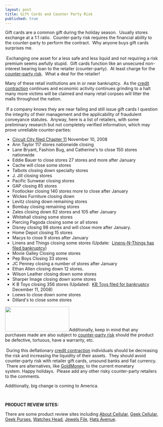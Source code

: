 ```yaml
---
layout: post
title: Gift Cards and Counter Party Risk
published: true
---
```

<p>Gift cards are a common gift during the holiday season.  Usually stores exchange at a 1:1 ratio.  Counter-party risk requires the financial ability to the counter-party to perform the contract.  Why anyone buys gift cards surprises me.<br/><br/>  Exchanging one asset for a less safe and less liquid and not requiring a risk premium seems awfully stupid.  Gift cards function like an unsecured non-interest bearing loan to the retailer (counter-party).  At least charge for the <a href="http://www.runtogold.com/2008/06/counter-party-risk/">counter-party risk</a>.  What a deal for the retailer!</p>
<p>Many of these retail institutions are in or near bankruptcy.  As the <a href="http://www.runtogold.com/2008/02/first-snowfall-of-kondratieff-winter/">credit contraction</a> continues and economic activity continues grinding to a halt many more victims will be claimed and many retail corpses will litter the malls throughout the nation. <br/><br/> If a company knows they are near failing and still issue gift cards I question the integrity of their management and the applicability of fraudulent conveyance statutes.  Anyway, here is a list of retailers, with some preliminary research but not completely verified information, which may prove unreliable counter-parties:</p>
<ul>
<li><a href="http://www.huffingtonpost.com/2008/11/10/circuit-city-bankruptcy-_n_142750.html" target="_blank">Circuit City filed Chapter 11</a> November 10, 2008</li>
<li>Ann Taylor 117 stores nationwide closing</li>
<li>Lane Bryant, Fashion Bug, and Catherine's to close 150 stores nationwide</li>
<li>Eddie Bauer to close stores 27 stores and more after January</li>
<li>Cache will close some stores</li>
<li>Talbots closing down specialty stores</li>
<li>J. Jill closing stores</li>
<li>Pacific Sunwear closing stores</li>
<li>GAP closing 85 stores</li>
<li>Footlocker closing 140 stores more to close after January</li>
<li>Wickes Furniture closing down</li>
<li>Levitz closing down remaining stores</li>
<li>Bombay closing remaining stores</li>
<li>Zales closing down 82 stores and 105 after January</li>
<li>Whitehall closing some stores</li>
<li>Piercing Pagoda closing some or all stores</li>
<li>Disney closing 98 stores and will close more after January.</li>
<li>Home Depot closing 15 stores</li>
<li>Macys to close 9 stores after January</li>
<li>Linens and Things closing some stores (Update:  <a href="http://www.boston.com/business/articles/2008/12/12/kb_toys_end_game/" target="_blank">Linens-N-Things has filed bankruptcy</a>)</li>
<li>Movie Galley Closing some stores</li>
<li>Pep Boys Closing 33 stores</li>
<li>JC Penney closing a number of stores after January</li>
<li>Ethan Allen closing down 12 stores.</li>
<li>Wilson Leather closing down some stores</li>
<li>Sharper Image closing down some stores</li>
<li>K B Toys closing 356 stores (Updated:  <a href="http://money.aol.com/news/articles/_a/bbdp/retailer-kb-toys-plans-to-shut-down/274875" target="_blank">KB Toys filed for bankruptcy</a> December 11, 2008)</li>
<li>Loews to close down some stores</li>
<li>Dillard's to close some stores</li>
</ul>
<p><a href="http://www.runtogold.com/goldmoney/"><img class="alignright" title="GoldMoney Banner" src="{{ site.baseurl }}/images/gmy19.gif" alt="" width="210" height="81" /></a>Additionally, keep in mind that any purchases made are also subject to <a href="http://www.runtogold.com/2008/06/counter-party-risk/">counter-party risk</a> should the product be defective, tortuous, have a warranty, etc. <br/><br/> During this deflationary <a href="http://www.runtogold.com/2008/02/first-snowfall-of-kondratieff-winter/">credit contraction</a> individuals should be decreasing the risk and increasing the liquidity of their assets.  They should avoid counter-party risk with retailer gift cards, unsound banks and fiat currency.  There are alternatives, like <a href="http://www.runtogold.com/goldmoney/">GoldMoney</a>, to the current monetary system. Happy holidays.  Please add any other risky counter-party retailers to the comments.</p>
<p>Additionally, big change is coming to America.</p>
<p> <object width="425" height="344" data="http://www.youtube.com/v/ltF5KLKZkl4&amp;hl=en&amp;fs=1" type="application/x-shockwave-flash"><param name="allowFullScreen" value="true" /><param name="allowscriptaccess" value="always" /><param name="src" value="http://www.youtube.com/v/ltF5KLKZkl4&amp;hl=en&amp;fs=1" /><param name="allowfullscreen" value="true" /></object></p>
<p><strong>PRODUCT REVIEW SITES:</strong></p>
<p>There are some product review sites including <a href="http://www.aboutcellulars.com/" target="_blank">About Cellular</a>, <a href="http://www.GeekCellulars.com/" target="_blank">Geek Cellular</a>, <a href="http://www.GeekPurses.com/" target="_blank">Geek Purses</a>, <a href="http://www.WatchesHead.com/" target="_blank">Watches Head</a>, <a href="http://www.JewelsFile.com/" target="_blank">Jewels File</a>, <a href="http://www.HatsAvenue.com/" target="_blank">Hats Avenue</a>.</p>
